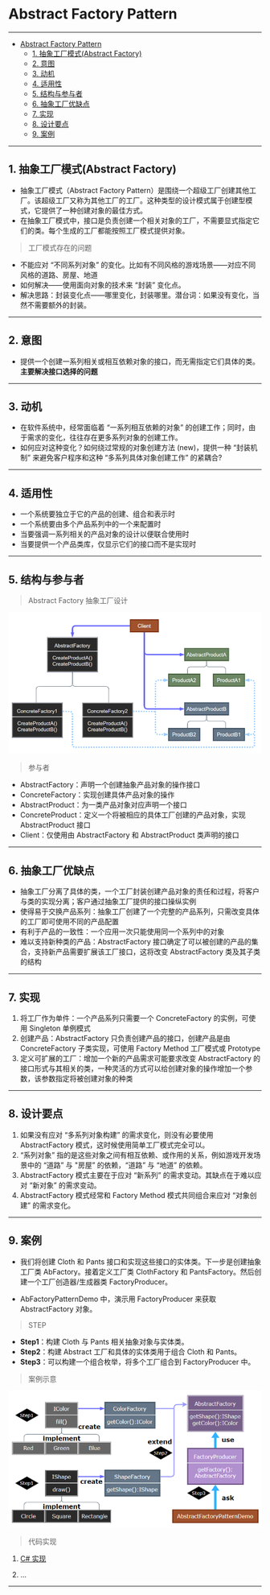 # Abstract Factory Pattern

---

- [Abstract Factory Pattern](#abstract-factory-pattern)
	- [1. 抽象工厂模式(Abstract Factory)](#1-抽象工厂模式abstract-factory)
	- [2. 意图](#2-意图)
	- [3. 动机](#3-动机)
	- [4. 适用性](#4-适用性)
	- [5. 结构与参与者](#5-结构与参与者)
	- [6. 抽象工厂优缺点](#6-抽象工厂优缺点)
	- [7. 实现](#7-实现)
	- [8. 设计要点](#8-设计要点)
	- [9. 案例](#9-案例)

---
## 1. 抽象工厂模式(Abstract Factory)

- 抽象工厂模式（Abstract Factory Pattern）是围绕一个超级工厂创建其他工厂。该超级工厂又称为其他工厂的工厂。这种类型的设计模式属于创建型模式，它提供了一种创建对象的最佳方式。
- 在抽象工厂模式中，接口是负责创建一个相关对象的工厂，不需要显式指定它们的类。每个生成的工厂都能按照工厂模式提供对象。

> 工厂模式存在的问题

- 不能应对 “不同系列对象” 的变化。比如有不同风格的游戏场景——对应不同风格的道路、房屋、地道
- 如何解决——使用面向对象的技术来 “封装” 变化点。
- 解决思路：封装变化点——哪里变化，封装哪里。潜台词：如果没有变化，当然不需要额外的封装。

---
## 2. 意图

- 提供一个创建一系列相关或相互依赖对象的接口，而无需指定它们具体的类。**主要解决接口选择的问题**

---
## 3. 动机

- 在软件系统中，经常面临着 “一系列相互依赖的对象” 的创建工作；同时，由于需求的变化，往往存在更多系列对象的创建工作。
- 如何应对这种变化？如何绕过常规的对象创建方法 (new)，提供一种 “封装机制” 来避免客户程序和这种 “多系列具体对象创建工作” 的紧耦合?

---
## 4. 适用性

- 一个系统要独立于它的产品的创建、组合和表示时
- 一个系统要由多个产品系列中的一个来配置时
- 当要强调一系列相关的产品对象的设计以便联合使用时
- 当要提供一个产品类库，仅显示它们的接口而不是实现时

---
## 5. 结构与参与者

> Abstract Factory 抽象工厂设计

  ![抽象工厂](img/抽象工厂模式设计.png)

> 参与者

- AbstractFactory：声明一个创建抽象产品对象的操作接口
- ConcreteFactory：实现创建具体产品对象的操作
- AbstractProduct：为一类产品对象对应声明一个接口
- ConcreteProduct：定义一个将被相应的具体工厂创建的产品对象，实现 AbstractProduct 接口
- Client：仅使用由 AbstractFactory 和 AbstractProduct 类声明的接口

---
## 6. 抽象工厂优缺点

- 抽象工厂分离了具体的类，一个工厂封装创建产品对象的责任和过程，将客户与类的实现分离；客户通过抽象工厂提供的接口操纵实例
- 使得易于交换产品系列：抽象工厂创建了一个完整的产品系列，只需改变具体的工厂即可使用不同的产品配置
- 有利于产品的一致性：一个应用一次只能使用同一个系列中的对象
- 难以支持新种类的产品：AbstractFactory 接口确定了可以被创建的产品的集合，支持新产品需要扩展该工厂接口，这将改变 AbstractFactory 类及其子类的结构

---
## 7. 实现

1. 将工厂作为单件：一个产品系列只需要一个 ConcreteFactory 的实例，可使用 Singleton 单例模式
2. 创建产品：AbstractFactory 只负责创建产品的接口，创建产品是由 ConcreteFactory 子类实现，可使用 Factory Method 工厂模式或 Prototype
3. 定义可扩展的工厂：增加一个新的产品需求可能要求改变 AbstractFactory 的接口形式与其相关的类，一种灵活的方式可以给创建对象的操作增加一个参数，该参数指定将被创建对象的种类

---
## 8. 设计要点

1. 如果没有应对 “多系列对象构建” 的需求变化，则没有必要使用 AbstractFactory 模式，这时候使用简单工厂模式完全可以。
2. “系列对象” 指的是这些对象之间有相互依赖、或作用的关系，例如游戏开发场景中的 “道路” 与 "房屋” 的依赖，“道路” 与 “地道” 的依赖。
3. AbstractFactory 模式主要在于应对 “新系列” 的需求变动。其缺点在于难以应对 “新对象” 的需求变动。
4. AbstractFactory 模式经常和 Factory Method 模式共同组合来应对 “对象创建” 的需求变化。

---
## 9. 案例

- 我们将创建 Cloth 和 Pants 接口和实现这些接口的实体类。下一步是创建抽象工厂类 AbFactory。接着定义工厂类 ClothFactory 和 PantsFactory。然后创建一个工厂创造器/生成器类 FactoryProducer。

- AbFactoryPatternDemo 中，演示用 FactoryProducer 来获取 AbstractFactory 对象。

> STEP

- **Step1**：构建 Cloth 与 Pants 相关抽象对象与实体类。
- **Step2**：构建 Abstract 工厂和具体的实体类用于组合 Cloth 和 Pants。
- **Step3**：可以构建一个组合枚举，将多个工厂组合到 FactoryProducer 中。

> 案例示意

  ![案例示意](img/抽象工厂案例.png)

> 代码实现

1. [C# 实现](/【设计模式】程序参考/DesignPatterns%20For%20CSharp/Creational%20Patterns/Abstract%20Factory/AbstractFactory.cs)

2. ...

---